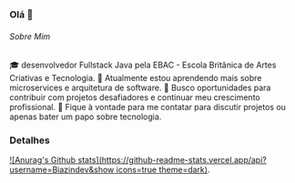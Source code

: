 ### Olá 👋

###### Sobre Mim
🎓 desenvolvedor Fullstack Java pela EBAC - Escola Britânica de Artes Criativas e Tecnologia.
🌱 Atualmente estou aprendendo mais sobre microservices e arquitetura de software.
💼 Busco oportunidades para contribuir com projetos desafiadores e continuar meu crescimento profissional.
💬 Fique à vontade para me contatar para discutir projetos ou apenas bater um papo sobre tecnologia.

### Detalhes

[![Anurag's Github stats](https://github-readme-stats.vercel.app/api?username=Biazindev&show icons=true theme=dark)](https://github.com/anuraghazra/github-readme-stats).
